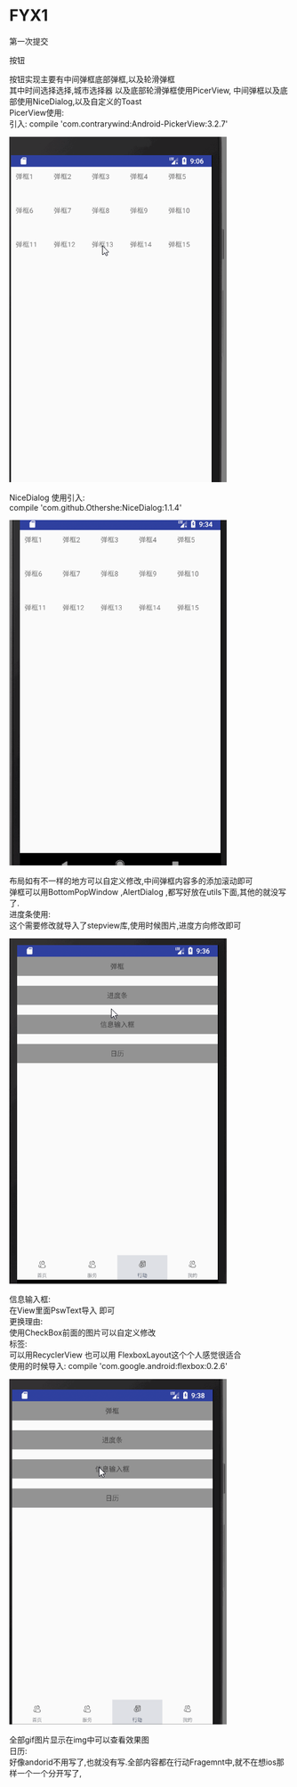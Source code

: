 # FYX1
第一次提交


按钮  

按钮实现主要有中间弹框底部弹框,以及轮滑弹框<br>
其中时间选择选择,城市选择器 以及底部轮滑弹框使用PicerView, 中间弹框以及底部使用NiceDialog,以及自定义的Toast<br>
PicerView使用: <br>
引入: compile 'com.contrarywind:Android-PickerView:3.2.7' <br>

![baidu](https://github.com/leon5458/FYX1/blob/master/img/PickerView.gif)  

NiceDialog 使用引入: <br>
compile 'com.github.Othershe:NiceDialog:1.1.4' <br>

![baidu](https://github.com/leon5458/FYX1/blob/master/img/NiceDialog.gif)  

布局如有不一样的地方可以自定义修改,中间弹框内容多的添加滚动即可 <br>
弹框可以用BottomPopWindow ,AlertDialog ,都写好放在utils下面,其他的就没写了. <br>
进度条使用: <br>
这个需要修改就导入了stepview库,使用时候图片,进度方向修改即可 <br>

![baidu](https://github.com/leon5458/FYX1/blob/master/img/StepView.gif) 

信息输入框: <br>
在View里面PswText导入 即可  <br>
更换理由: <br>
使用CheckBox前面的图片可以自定义修改 <br>
标签: <br>
可以用RecyclerView 也可以用 FlexboxLayout这个个人感觉很适合 <br>
使用的时候导入: compile 'com.google.android:flexbox:0.2.6' <br>

![baidu](https://github.com/leon5458/FYX1/blob/master/img/Information.gif) 

全部gif图片显示在img中可以查看效果图 <br>
日历: <br>
好像andorid不用写了,也就没有写.全部内容都在行动Fragemnt中,就不在想ios那样一个一个分开写了, <br>







